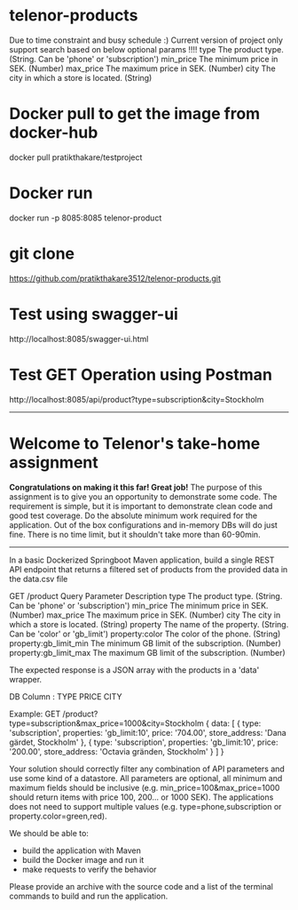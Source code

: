 # telenor-products
Due to time constraint and busy schedule :) Current version of project only support search based on below optional params !!!!
type					The product type. (String. Can be 'phone' or 'subscription')
min_price				The minimum price in SEK. (Number)
max_price				The maximum price in SEK. (Number)
city					The city in which a store is located. (String)

# Docker pull to get the image from docker-hub
docker pull pratikthakare/testproject

# Docker run
docker run -p 8085:8085 telenor-product

# git clone
https://github.com/pratikthakare3512/telenor-products.git

# Test using swagger-ui
http://localhost:8085/swagger-ui.html

# Test GET Operation using Postman
http://localhost:8085/api/product?type=subscription&city=Stockholm






















----------------------------------------------------------------------------------------------------------------------------
# Welcome to Telenor's take-home assignment
**Congratulations on making it this far! Great job!**
The purpose of this assignment is to give you an opportunity to demonstrate some code.
The requirement is simple, but it is important to demonstrate clean code and good test coverage.
Do the absolute minimum work required for the application. Out of the box configurations and in-memory DBs will do just fine.
There is no time limit, but it shouldn't take more than 60-90min. 

---

In a basic Dockerized Springboot Maven application, build a single REST API endpoint that returns a filtered set of products from the provided data in the data.csv file

GET /product
Query Parameter			Description
type					The product type. (String. Can be 'phone' or 'subscription')
min_price				The minimum price in SEK. (Number)
max_price				The maximum price in SEK. (Number)
city					The city in which a store is located. (String)
property				The name of the property. (String. Can be 'color' or 'gb_limit')
property:color			The color of the phone. (String)
property:gb_limit_min 	The minimum GB limit of the subscription. (Number)
property:gb_limit_max 	The maximum GB limit of the subscription. (Number)

The expected response is a JSON array with the products in a 'data' wrapper. 


DB Column : 
TYPE 
PRICE
CITY


Example: GET /product?type=subscription&max_price=1000&city=Stockholm
{
	data: [ 
		{
		    type: 'subscription',
		    properties: 'gb_limit:10',
		    price: '704.00',
		    store_address: 'Dana gärdet, Stockholm'
	  	},
	  	{
		    type: 'subscription',
		    properties: 'gb_limit:10',
		    price: '200.00',
		    store_address: 'Octavia gränden, Stockholm'
	  	}
	]
}

Your solution should correctly filter any combination of API parameters and use some kind of a datastore.
All parameters are optional, all minimum and maximum fields should be inclusive (e.g. min_price=100&max_price=1000 should return items with price 100, 200... or 1000 SEK). 
The applications does not need to support multiple values (e.g. type=phone,subscription or property.color=green,red).

We should be able to:
- build the application with Maven
- build the Docker image and run it
- make requests to verify the behavior

Please provide an archive with the source code and a list of the terminal commands to build and run the application.
